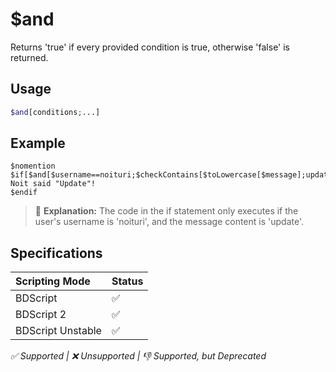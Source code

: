 # $and
Returns 'true' if every provided condition is true, otherwise 'false' is returned.

## Usage
```php
$and[conditions;...]
```

## Example
```
$nomention
$if[$and[$username==noituri;$checkContains[$toLowercase[$message];update]==true]==true]
Noit said "Update"!
$endif
```
> 🤔 **Explanation:** The code in the if statement only executes if the user's username is 'noituri', and the message content is 'update'.

## Specifications
| Scripting Mode | Status
| :---- | :---- |
| BDScript | ✅ |
| BDScript 2 | ✅ |
| BDScript Unstable | ✅ |

*✅ Supported | ❌ Unsupported | 👎 Supported, but Deprecated*
